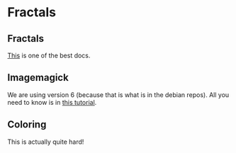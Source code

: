 # Fractals

## Fractals

[This](https://lodev.org/cgtutor/juliamandelbrot.html) is one of the best docs.

## Imagemagick

We are using version 6 (because that is what is in the debian repos). All you need to know is in [this tutorial](https://imagemagick.org/Magick++/tutorial/Magick++_tutorial.pdf).


## Coloring

This is actually quite hard!
